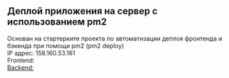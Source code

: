 ## Деплой приложения на сервер с использованием pm2<br/>
Основан на стартерките проекта по автоматизации деплоя фронтенда и бэкенда при помощи pm2 (pm2 deploy)<br/>
IP адрес: 158.160.53.161<br/>
Frontend: <a href="https://domainmesto.students.nomoredomainsrocks.ru/" target="_blank"><br/>
Backend: <a href="https://apidomainmesto.students.nomoredomainsrocks.ru/" target="_blank">



